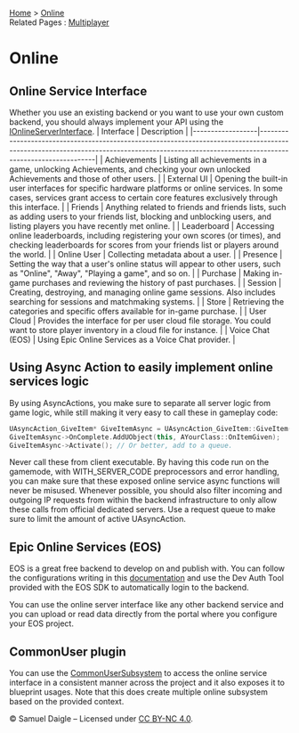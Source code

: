 [Home](../README.md) > [Online](README.md)  
Related Pages : [Multiplayer](../Multiplayer/README.md)
# Online
## Online Service Interface
Whether you use an existing backend or you want to use your own custom backend, you should always implement your API using the [IOnlineServerInterface](https://dev.epicgames.com/documentation/en-us/unreal-engine/online-subsystem-in-unreal-engine).
| Interface        | Description                                                                                                                                                                                |
|------------------|--------------------------------------------------------------------------------------------------------------------------------------------------------------------------------------------|
| Achievements     | Listing all achievements in a game, unlocking Achievements, and checking your own unlocked Achievements and those of other users.                                                          |
| External UI      | Opening the built-in user interfaces for specific hardware platforms or online services. In some cases, services grant access to certain core features exclusively through this interface. |
| Friends          | Anything related to friends and friends lists, such as adding users to your friends list, blocking and unblocking users, and listing players you have recently met online.                 |
| Leaderboard      | Accessing online leaderboards, including registering your own scores (or times), and checking leaderboards for scores from your friends list or players around the world.                  |
| Online User      | Collecting metadata about a user.                                                                                                                                                          |
| Presence         | Setting the way that a user's online status will appear to other users, such as "Online", "Away", "Playing a game", and so on.                                                             |
| Purchase         | Making in-game purchases and reviewing the history of past purchases.                                                                                                                      |
| Session          | Creating, destroying, and managing online game sessions. Also includes searching for sessions and matchmaking systems.                                                                     |
| Store            | Retrieving the categories and specific offers available for in-game purchase.                                                                                                              |
| User Cloud       | Provides the interface for per user cloud file storage. You could want to store player inventory in a cloud file for instance.                                                             |
| Voice Chat (EOS) | Using Epic Online Services as a Voice Chat provider.                                                                                                                                       |

## Using Async Action to easily implement online services logic
By using AsyncActions, you make sure to separate all server logic from game logic, while still making it very easy to call these in gameplay code:

```c++
UAsyncAction_GiveItem* GiveItemAsync = UAsyncAction_GiveItem::GiveItem(PlayerController->GetPlayerState<ACustomPlayerState>(), ItemId);
GiveItemAsync->OnComplete.AddUObject(this, AYourClass::OnItemGiven);
GiveItemAsync->Activate(); // Or better, add to a queue.
```

Never call these from client executable. By having this code run on the gamemode, with WITH_SERVER_CODE preprocessors and error handling, you can make sure that these exposed online service async functions will never be misused. Whenever possible, you should also filter incoming and outgoing IP requests from within the backend infrastructure to only allow these calls from official dedicated servers. Use a request queue to make sure to limit the amount of active UAsyncAction.

## Epic Online Services (EOS)
EOS is a great free backend to develop on and publish with. You can follow the configurations writing in this [documentation](https://dev.epicgames.com/documentation/en-us/unreal-engine/online-subsystem-eos-plugin-in-unreal-engine) and use the Dev Auth Tool provided with the EOS SDK to automatically login to the backend.

You can use the online server interface like any other backend service and you can upload or read data directly from the portal where you configure your EOS project.

## CommonUser plugin
You can use the [CommonUserSubsystem](https://dev.epicgames.com/documentation/es-es/unreal-engine/common-user-plugin-in-unreal-engine-for-lyra-sample-game) to access the online service interface in a consistent manner across the project and it also exposes it to blueprint usages. Note that this does create multiple online subsystem based on the provided context.


© Samuel Daigle – Licensed under [CC BY-NC 4.0](https://creativecommons.org/licenses/by-nc/4.0/).  